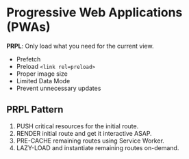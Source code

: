 # Progressive Web Applications (PWAs)

**PRPL**: Only load what you need for the current view.

* Prefetch
* Preload `<link rel=preload>`
* Proper image size
* Limited Data Mode
* Prevent unnecessary updates

## PRPL Pattern

1. PUSH critical resources for the initial route.
2. RENDER initial route and get it interactive ASAP.
3. PRE-CACHE remaining routes using Service Worker.
4. LAZY-LOAD and instantiate remaining routes on-demand.

